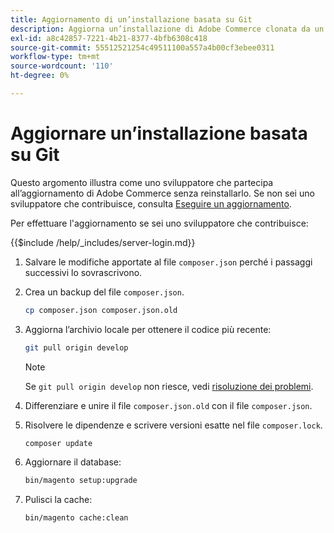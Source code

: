 ```yaml
---
title: Aggiornamento di un’installazione basata su Git
description: Aggiorna un’installazione di Adobe Commerce clonata da un archivio Git.
exl-id: a8c42857-7221-4b21-8377-4bfb6308c418
source-git-commit: 55512521254c49511100a557a4b00cf3ebee0311
workflow-type: tm+mt
source-wordcount: '110'
ht-degree: 0%

---
```


# Aggiornare un’installazione basata su Git

Questo argomento illustra come uno sviluppatore che partecipa all’aggiornamento di Adobe Commerce senza reinstallarlo. Se non sei uno sviluppatore che contribuisce, consulta [Eseguire un aggiornamento](../implementation/perform-upgrade.md).

Per effettuare l&#39;aggiornamento se sei uno sviluppatore che contribuisce:

{{$include /help/_includes/server-login.md}}

1. Salvare le modifiche apportate al file `composer.json` perché i passaggi successivi lo sovrascrivono.

1. Crea un backup del file `composer.json`.

   ```bash
   cp composer.json composer.json.old
   ```

1. Aggiorna l’archivio locale per ottenere il codice più recente:

   ```bash
   git pull origin develop
   ```

   >[!NOTE]
   >
   >Se `git pull origin develop` non riesce, vedi [risoluzione dei problemi](https://support.magento.com/hc/en-us/articles/360034229872).

1. Differenziare e unire il file `composer.json.old` con il file `composer.json`.

1. Risolvere le dipendenze e scrivere versioni esatte nel file `composer.lock`.

   ```bash
   composer update
   ```

1. Aggiornare il database:

   ```bash
   bin/magento setup:upgrade
   ```

1. Pulisci la cache:

   ```bash
   bin/magento cache:clean
   ```

<!-- Last updated from includes: 2022-09-08 16:00:49 -->
